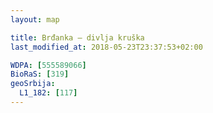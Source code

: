 ```yaml
---
layout: map

title: Brđanka – divlja kruška
last_modified_at: 2018-05-23T23:37:53+02:00

WDPA: [555589066]
BioRaS: [319]
geoSrbija:
  L1_182: [117]
---
```

